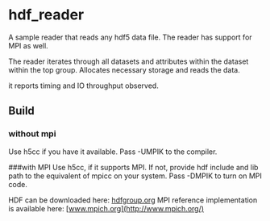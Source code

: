 # hdf_reader
A sample reader that reads any hdf5 data file.
The reader has support for MPI as well. 

The reader iterates through all datasets and attributes within the dataset within the top group. Allocates necessary storage and reads the data. 

it reports timing and IO throughput observed. 

## Build
### without mpi

Use h5cc if you have it available. Pass -UMPIK to the compiler. 

###with MPI
Use h5cc, if it supports MPI. If not, provide hdf include and lib path to the equivalent of mpicc on your system. Pass -DMPIK to turn on MPI code. 

HDF can be downloaded here: [hdfgroup.org](hdfgroup.org)
MPI reference implementation is available here: [www.mpich.org](http://www.mpich.org/)
